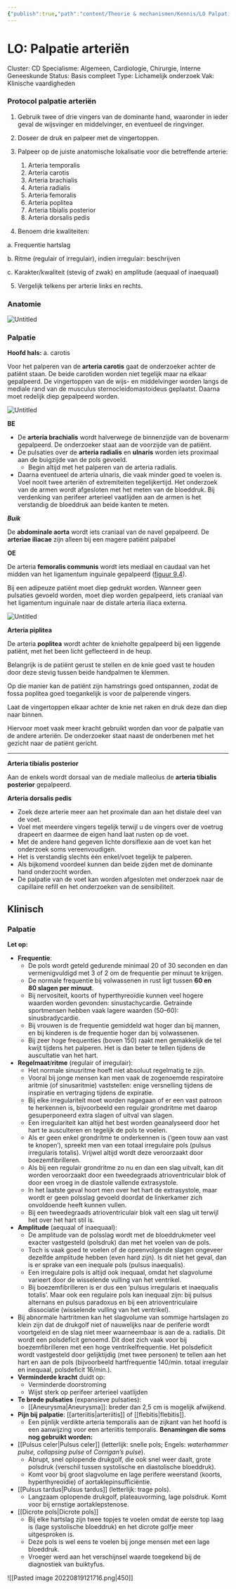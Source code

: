 ```yaml
---
{"publish":true,"path":"content/Theorie & mechanismen/Kennis/LO Palpatie arteriën.md","permalink":"/content/theorie-and-mechanismen/kennis/lo-palpatie-arterien/"}
---
```


# LO: Palpatie arteriën

Cluster: CD
Specialisme: Algemeen, Cardiologie, Chirurgie, Interne Geneeskunde
Status: Basis compleet
Type: Lichamelijk onderzoek
Vak: Klinische vaardigheden

### Protocol palpatie arteriën

1.  Gebruik twee of drie vingers van de dominante hand, waaronder in ieder geval de wijsvinger en middelvinger, en eventueel de ringvinger.
2.  Doseer de druk en palpeer met de vingertoppen.
3.  Palpeer op de juiste anatomische lokalisatie voor die betreffende arterie: 
    1. Arteria temporalis
    2. Arteria carotis
    3. Arteria brachialis
    4. Arteria radialis
    5. Arteria femoralis
    6. Arteria poplitea
    7. Arteria tibialis posterior
    8. Arteria dorsalis pedis

4. Benoem drie kwaliteiten:

a. Frequentie hartslag

b. Ritme (regulair of irregulair), indien irregulair: beschrijven

c. Karakter/kwaliteit (stevig of zwak) en amplitude (aequaal of inaequaal)

5. Vergelijk telkens per arterie links en rechts.

### Anatomie

![Untitled](Untitled%2060.png)

### Palpatie

**Hoofd hals:** a. carotis

Voor het palperen van de **arteria carotis** gaat de onderzoeker achter de patiënt staan. De beide carotiden worden niet tegelijk maar na elkaar gepalpeerd. De vingertoppen van de wijs- en middelvinger worden langs de mediale rand van de musculus sternocleidomastoideus geplaatst. Daarna moet redelijk diep gepalpeerd worden.

![Untitled](Untitled%201%2043.png)

**BE**

- De **arteria brachialis** wordt halverwege de binnenzijde van de bovenarm gepalpeerd. De onderzoeker staat aan de voorzijde van de patiënt.
- De pulsaties over de **arteria radialis** en **ulnaris** worden iets proximaal aan de buigzijde van de pols gevoeld.
    - Begin altijd met het palperen van de arteria radialis.
- Daarna eventueel de arteria ulnaris, die vaak minder goed te voelen is. Voel nooit twee arteriën of extremiteiten tegelijkertijd. Het onderzoek van de armen wordt afgesloten met het meten van de bloeddruk. Bij verdenking van perifeer arterieel vaatlijden aan de armen is het verstandig de bloeddruk aan beide kanten te meten.

***Buik***

De **abdominale aorta** wordt iets craniaal van de navel gepalpeerd. De **arteriae iliacae** zijn alleen bij een magere patiënt palpabel

**OE**

De arteria **femoralis communis** wordt iets mediaal en caudaal van het midden van het ligamentum inguinale gepalpeerd ([figuur 9.4](https://mijn-bsl-nl.ru.idm.oclc.org/9-perifere-circulatie/824504#Fig4)). 

Bij een adipeuze patiënt moet diep gedrukt worden. Wanneer geen pulsaties gevoeld worden, moet diep worden gepalpeerd, iets craniaal van het ligamentum inguinale naar de distale arteria iliaca externa.

![Untitled](Untitled%202%2031.png)

**Arteria piplitea**

De arteria **poplitea** wordt achter de knieholte gepalpeerd bij een liggende patiënt, met het been licht geflecteerd in de heup. 

Belangrijk is de patiënt gerust te stellen en de knie goed vast te houden door deze stevig tussen beide handpalmen te klemmen. 

Op die manier kan de patiënt zijn hamstrings goed ontspannen, zodat de fossa poplitea goed toegankelijk is voor de palperende vingers. 

Laat de vingertoppen elkaar achter de knie net raken en druk deze dan diep naar binnen.

Hiervoor moet vaak meer kracht gebruikt worden dan voor de palpatie van de andere arteriën. De onderzoeker staat naast de onderbenen met het gezicht naar de patiënt gericht.

---

**Arteria tibialis posterior** 

Aan de enkels wordt dorsaal van de mediale malleolus de **arteria tibialis posterior** gepalpeerd.

**Arteria dorsalis pedis**

- Zoek deze arterie meer aan het proximale dan aan het distale deel van de voet.
- Voel met meerdere vingers tegelijk terwijl u de vingers over de voetrug drapeert en daarmee de eigen hand laat rusten op de voet.
- Met de andere hand gegeven lichte dorsiflexie aan de voet kan het onderzoek soms vereenvoudigen.
- Het is verstandig slechts één enkel/voet tegelijk te palperen.
- Als bijkomend voordeel kunnen dan beide zijden met de dominante hand onderzocht worden.
- De palpatie van de voet kan worden afgesloten met onderzoek naar de capillaire refill en het onderzoeken van de sensibiliteit.

## Klinisch

### Palpatie
**Let op:**
- **Frequentie**: 
	- De pols wordt geteld gedurende minimaal 20 of 30 seconden en dan vermenigvuldigd met 3 of 2 om de frequentie per minuut te krijgen. 
	- De normale frequentie bij volwassenen in rust ligt tussen **60 en 80 slagen per minuut**.
	- Bij nervositeit, koorts of hyperthyreoïdie kunnen veel hogere waarden worden gevonden: sinustachycardie. Getrainde sportmensen hebben vaak lagere waarden (50–60): sinusbradycardie.
	- Bij vrouwen is de frequentie gemiddeld wat hoger dan bij mannen, en bij kinderen is de frequentie hoger dan bij volwassenen. 
	- Bij zeer hoge frequenties (boven 150) raakt men gemakkelijk de tel kwijt tijdens het palperen. Het is dan beter te tellen tijdens de auscultatie van het hart.
- **Regelmaat**/**ritme** (regulair of irregulair):
	- Het normale sinusritme hoeft niet absoluut regelmatig te zijn. 
	- Vooral bij jonge mensen kan men vaak de zogenoemde respiratoire aritmie (of sinusaritmie) vaststellen: enige versnelling tijdens de inspiratie en vertraging tijdens de expiratie. 
	- Bij elke irregulariteit moet worden nagegaan of er een vast patroon te herkennen is, bijvoorbeeld een regulair grondritme met daarop gesuperponeerd extra slagen of uitval van slagen. 
	- Een irregulariteit kan altijd het best worden geanalyseerd door het hart te ausculteren en tegelijk de pols te voelen. 
	- Als er geen enkel grondritme te onderkennen is (‘geen touw aan vast te knopen’), spreekt men van een totaal irregulaire pols (pulsus irregularis totalis). Vrijwel altijd wordt deze veroorzaakt door boezemfibrilleren. 
	- Als bij een regulair grondritme zo nu en dan een slag uitvalt, kan dit worden veroorzaakt door een tweedegraads atrioventriculair blok of door een vroeg in de diastole vallende extrasystole. 
	- In het laatste geval hoort men over het hart de extrasystole, maar wordt er geen polsslag gevoeld doordat de linkerkamer zich onvoldoende heeft kunnen vullen. 
	- Bij een tweedegraads atrioventriculair blok valt een slag uit terwijl het over het hart stil is.
- **Amplitude** (aequaal of inaequaal): 
	- De amplitude van de polsslag wordt met de bloeddrukmeter veel exacter vastgesteld (polsdruk) dan met het voelen van de pols. 
	- Toch is vaak goed te voelen of de opeenvolgende slagen ongeveer dezelfde amplitude hebben (even hard zijn). Is dit niet het geval, dan is er sprake van een inequale pols (pulsus inaequalis).
	- Een irregulaire pols is altijd ook inequaal, omdat het slagvolume varieert door de wisselende vulling van het ventrikel. 
	- Bij boezemfibrilleren is er dus een ‘pulsus irregularis et inaequalis totalis’. Maar ook een regulaire pols kan inequaal zijn: bij pulsus alternans en pulsus paradoxus en bij een atrioventriculaire dissociatie (wisselende vulling van het ventrikel).
-  Bij abnormale hartritmen kan het slagvolume van sommige hartslagen zo klein zijn dat de drukgolf niet of nauwelijks naar de periferie wordt voortgeleid en de slag niet meer waarneembaar is aan de a. radialis. Dit wordt een polsdeficit genoemd. Dit doet zich vaak voor bij boezemfibrilleren met een hoge ventrikelfrequentie. Het polsdeficit wordt vastgesteld door gelijktijdig (met twee personen) te tellen aan het hart en aan de pols (bijvoorbeeld hartfrequentie 140/min. totaal irregulair en inequaal, polsdeficit 16/min.).
- **Verminderde kracht** duidt op:
    - Verminderde doorstroming
    - Wijst sterk op perifeer arterieel vaatlijden
- **Te brede pulsaties** (expansieve pulsaties):
    - [[Aneurysma\|Aneurysma]]: breder dan 2,5 cm is mogelijk afwijkend.
- **Pijn bij palpatie**: [[arteriitis\|arteriitis]] of [[flebitis\|flebitis]].
    - Een pijnlijk verdikte arteria temporalis aan de zijkant van het hoofd is een aanwijzing voor een arteriitis temporalis.
**Benamingen die soms nog gebruikt worden:**
-   [[Pulsus celer\|Pulsus celer]] (letterlijk: snelle pols; Engels: _waterhammer pulse, collapsing pulse_ of _Corrigan’s pulse_). 
	- Abrupt, snel oplopende drukgolf, die ook snel weer daalt, grote polsdruk (verschil tussen systolische en diastolische bloeddruk). 
	- Komt voor bij groot slagvolume en lage perifere weerstand (koorts, hyperthyreoïdie) of aortaklepinsufficiëntie.
-   [[Pulsus tardus\|Pulsus tardus]] (letterlijk: trage pols). 
	- Langzaam oplopende drukgolf, plateauvorming, lage polsdruk. Komt voor bij ernstige aortaklepstenose.
-   [[Dicrote pols\|Dicrote pols]] 
	- Bij elke hartslag zijn twee topjes te voelen omdat de eerste top laag is (lage systolische bloeddruk) en het dicrote golfje meer uitgesproken is. 
	- Deze pols is wel eens te voelen bij jonge mensen met een lage bloeddruk. 
	- Vroeger werd aan het verschijnsel waarde toegekend bij de diagnostiek van buiktyfus.

![[Pasted image 20220819121716.png\|450]]

